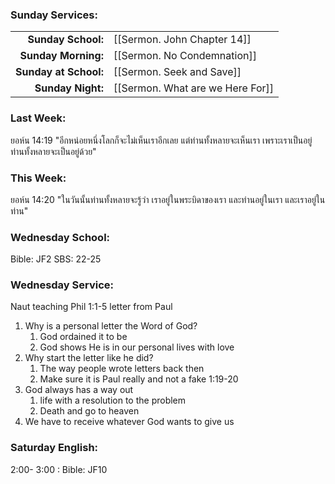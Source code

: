 ### Sunday Services:

|                       |                                  |
| --------------------: | :------------------------------- |
|    **Sunday School:** | [[Sermon. John Chapter 14]]      |
|   **Sunday Morning:** | [[Sermon. No Condemnation]]      |
| **Sunday at School:** | [[Sermon. Seek and Save]]        |
|     **Sunday Night:** | [[Sermon. What are we Here For]] |

### Last Week:

ยอห์น 14:19 "อีกหน่อยหนึ่งโลกก็จะไม่เห็นเราอีกเลย แต่ท่านทั้งหลายจะเห็นเรา เพราะเราเป็นอยู่ ท่านทั้งหลายจะเป็นอยู่ด้วย"

### This Week:

ยอห์น 14:20 "ในวันนั้นท่านทั้งหลายจะรู้ว่า เราอยู่ในพระบิดาของเรา และท่านอยู่ในเรา และเราอยู่ในท่าน"

### Wednesday School:

Bible: JF2 
SBS: 22-25

### Wednesday Service:
Naut teaching 
Phil 1:1-5 letter from Paul
1. Why is a personal letter the Word of God?
	1. God ordained it to be
	2. God shows He is in our personal lives with love
2. Why start the letter like he did?
	1. The way people wrote letters back then
	2. Make sure it is Paul really and not a fake 
1:19-20
1. God always has a way out 
	1. life with a resolution to the problem 
	2. Death and go to heaven
2.  We have to receive whatever God wants to give us

### Saturday English:

2:00- 3:00 : Bible: JF10
